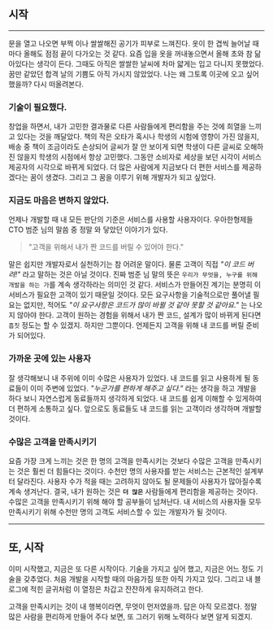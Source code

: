 ## 시작

---

문을 열고 나오면 부쩍 이나 쌀쌀해진 공기가 피부로 느껴진다.
옷이 한 겹씩 늘어날 때마다 올해도 점점 끝이 다가오는 것 같다.
요즘 입을 옷을 꺼내놓으면서 올해 초와 참 닮아있다는 생각이 든다.
그때도 아직은 쌀쌀한 날씨에 차마 얇게는 입고 다니지 못했었다.
꿈만 같았던 합격 날의 기쁨도 아직 가시지 않았었다.
나는 왜 그토록 이곳에 오고 싶어 했을까? 다시 떠올려본다.

### 기술이 필요했다.
창업을 하면서, 내가 고민한 결과물로 다른 사람들에게 편리함을 주는 것에 희열을 느끼고 있다는 것을 깨달았다.
책의 작은 오타가 혹시나 학생의 시험에 영향이 가진 않을지, 배송 중 책이 조금이라도 손상되어 글씨가 잘 안 보이게 되면 학생이 다른 글씨로 오해하진 않을지 학생의 시점에서 항상 고민했다.
그동안 소비자로 세상을 보던 시각이 서비스 제공자의 시각으로 바뀌게 되었다.
더 많은 사람에게 지금보다 더 편한 서비스를 제공하겠다는 꿈이 생겼다.
그리고 그 꿈을 이루기 위해 개발자가 되고 싶었다.

### 지금도 마음은 변하지 않았다.
언제나 개발할 때 내 모든 판단의 기준은 서비스를 사용할 사용자이다.
우아한형제들 CTO 범준 님의 말씀 중 정말 와 닿았던 이야기가 있다.
> "고객을 위해서 내가 짠 코드를 버릴 수 있어야 한다."

말은 쉽지만 개발자로서 실천하기는 참 어려운 말이다.
물론 고객이 직접 _"이 코드 버려!"_ 라고 말하는 것은 아닐 것이다.
진짜 범준 님 말의 뜻은 `우리가 무엇을, 누구를 위해 개발을 하는 가`를 계속 생각하라는 의미인 것 같다.
서비스가 만들어진 계기는 분명히 이 서비스가 필요한 고객이 있기 때문일 것이다.
모든 요구사항을 기술적으로만 풀어낼 필요는 없지만, 적어도 _"이 요구사항은 코드가 많이 바뀔 것 같아 못할 것 같아요."_ 는 나오지 않아야 한다.
고객이 원하는 경험을 위해서 내가 짠 코드, 설계가 많이 바뀌게 된다면 `흠칫` 정도는 할 수 있겠지.
하지만 그뿐이다.
언제든지 고객을 위해 내 코드를 버릴 준비가 되어있다.



### 가까운 곳에 있는 사용자
잘 생각해보니 내 주위에 이미 수많은 사용자가 있었다.
내 코드를 읽고 사용하게 될 동료들이 이미 주변에 있었다.
_"누군가를 편하게 해주고 싶다."_ 라는 생각을 하고 개발을 하다 보니 자연스럽게 동료들까지 생각하게 되었다.
내 코드를 쉽게 이해할 수 있게하여 더 편하게 소통하고 싶다.
앞으로도 동료들도 내 코드를 읽는 고객이라 생각하며 개발할 것이다.



### 수많은 고객을 만족시키기
요즘 가장 크게 느끼는 것은 한 명의 고객을 만족시키는 것보다 수많은 고객을 만족시키는 것은 훨씬 더 힘들다는 것이다.
수천만 명의 사용자를 받는 서비스는 근본적인 설계부터 달라진다.
사용자 수가 적을 때는 고려하지 않아도 될 문제들이 사용자가 많아질수록 계속 생겨난다.
결국, 내가 원하는 것은 **`더 많은`** 사람들에게 편리함을 제공하는 것이다.
수많은 고객을 만족시키기 위해 해야 할 공부들이 넘쳐난다.
내 서비스의 사용자들 모두 만족시키기 위해 수천만 명의 고객도 서비스할 수 있는 개발자가 될 것이다.

---
## 또, 시작
이미 시작했고, 지금은 또 다른 시작이다.
기술을 가지고 싶어 했고, 지금은 어느 정도 기술을 갖추었다.
처음 개발을 시작할 때의 마음가짐 또한 아직 가지고 있다.
그리고 내 블로그에 적힌 글귀처럼 이 열정은 차갑고 잔잔하게 유지하려고 한다.

고객을 만족시키는 것이 내 행복이라면, 무엇이 먼저였을까.
답은 아직 모르겠다.
정말 많은 사람을 편리하게 만들어 주다 보면, 또 그러기 위해 노력하다 보면 알게 되겠지.
